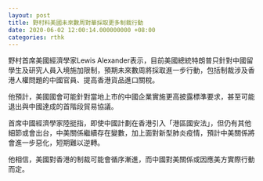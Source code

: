 ```yaml
---
layout: post
title: 野村料美國未來數周對華採取更多制裁行動
date: 2020-06-02 12:00:14.000000000 +08:00
categories: rthk
---
```


野村首席美國經濟學家Lewis Alexander表示，目前美國總統特朗普只針對中國留學生及研究人員入境施加限制，預期未來數周將採取進一步行動，包括制裁涉及香港人權問題的中國官員、提高香港貨品進口關稅。

他預計，美國國會可能針對當地上市的中國企業實施更高披露標準要求，甚至可能退出與中國達成的首階段貿易協議。

首席中國經濟學家陸挺指，即使中國計劃在香港引入「港區國安法」，但仍有其他細節或會出台，中美關係繼續存在變數，加上面對新型肺炎疫情，預計中美關係將會進一步惡化，短期難以逆轉。

他相信，美國對香港的制裁可能會循序漸進，而中國對美關係或因應美方實際行動而定。
